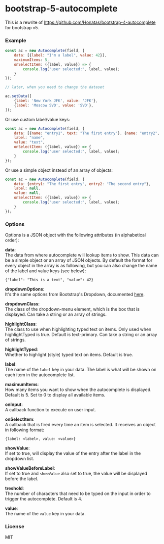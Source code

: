 # bootstrap-5-autocomplete

This is a rewrite of https://github.com/Honatas/bootstrap-4-autocomplete for bootstrap v5.

### Example

```js
const ac = new Autocomplete(field, {
    data: [{label: "I'm a label", value: 42}],
    maximumItems: 5,
    onSelectItem: ({label, value}) => {
        console.log("user selected:", label, value);
    }
});

// later, when you need to change the dataset

ac.setData([
    {label: 'New York JFK', value: 'JFK'},
    {label: 'Moscow SVO', value: 'SVO'},
]);
```


Or use custom label/value keys:
```js
const ac = new Autocomplete(field, {
    data: [{name: "entry1", text: "The first entry"}, {name: "entry2", text: "The second entry"}],
    label: "name",
    value: "text",
    onSelectItem: ({label, value}) => {
        console.log("user selected:", label, value);
    }
});
```

Or use a simple object instead of an array of objects:
```js
const ac = new Autocomplete(field, {
    data: {entry1: "The first entry", entry2: "The second entry"},
    label: null,
    value: null,
    onSelectItem: ({label, value}) => {
        console.log("user selected:", label, value);
    }
});
```

### Options

Options is a JSON object with the following attributes (in alphabetical order):

**data**:  
The data from where autocomplete will lookup items to show. This data can be a simple object or an array of JSON objects. By default the format for every object in the array is as following, but you can also change the name of the label and value keys (see below):

    {"label": "This is a text", "value": 42}

**dropdownOptions**:  
It's the same options from Bootstrap's Dropdown, documented [here](https://getbootstrap.com/docs/5.0/components/dropdowns/#options).

**dropdownClass**:  
The class of the dropdown-menu element, which is the box that is displayed. Can take a string or an array of strings.

**highlightClass**:  
The class to use when highlighting typed text on items. Only used when highlightTyped is true. Default is text-primary. Can take a string or an array of strings.

**highlightTyped**:  
Whether to highlight (style) typed text on items. Default is true.

**label**:  
The name of the `label` key in your data. The label is what will be shown on each item in the autocomplete list.

**maximumItems**:  
How many items you want to show when the autocomplete is displayed. Default is 5. Set to 0 to display all available items.

**onInput**:  
A callback function to execute on user input.

**onSelectItem**:  
A callback that is fired every time an item is selected. It receives an object in following format:
    
    {label: <label>, value: <value>}

**showValue**:  
If set to true, will display the value of the entry after the label in the dropdown list.

**showValueBeforeLabel**:  
If set to true and `showValue` also set to true, the value will be displayed before the label.

**treshold**:  
The number of characters that need to be typed on the input in order to trigger the autocomplete. Default is 4.

**value**:  
The name of the `value` key in your data.

### License

MIT
